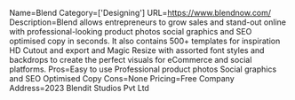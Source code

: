 Name=Blend
Category=['Designing']
URL=https://www.blendnow.com/
Description=Blend allows entrepreneurs to grow sales and stand-out online with professional-looking product photos social graphics and SEO optimised copy in seconds. It also contains 500+ templates for inspiration HD Cutout and export and Magic Resize with assorted font styles and backdrops to create the perfect visuals for eCommerce and social platforms.
Pros=Easy to use Professional product photos Social graphics and SEO Optimised Copy
Cons=None
Pricing=Free
Company Address=2023 Blendit Studios Pvt Ltd
